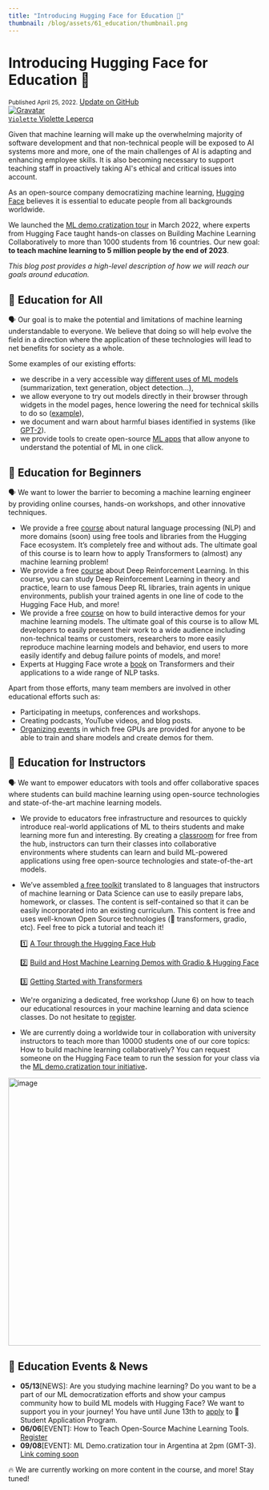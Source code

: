 ```yaml
---
title: "Introducing Hugging Face for Education 🤗"
thumbnail: /blog/assets/61_education/thumbnail.png
---
```


<h1>
    Introducing Hugging Face for Education 🤗
</h1>

<div class="blog-metadata">
    <small>Published April 25, 2022.</small>
    <a target="_blank" class="btn no-underline text-sm mb-5 font-sans" href="https://github.com/huggingface/blog/blob/main/ambassadors-program.md">
        Update on GitHub
    </a>
</div>

<div class="author-card">
    <a href="/Violette">
        <img class="avatar avatar-user" src="https://aeiljuispo.cloudimg.io/v7/https://s3.amazonaws.com/moonup/production/uploads/1638698875017-noauth.jpeg?w=200&h=200&f=face" title="Gravatar">
        <div class="bfc">
            <code>Violette</code>
            <span class="fullname">Violette Lepercq</span>
        </div>
    </a>
</div>

Given that machine learning will make up the overwhelming majority of software development and that non-technical people will be exposed to AI systems more and more, one of the main challenges of AI is adapting and enhancing employee skills. It is also becoming necessary to support teaching staff in proactively taking AI's ethical and critical issues into account. 

As an open-source company democratizing machine learning, [Hugging Face](https://huggingface.co/) believes it is essential to educate people from all backgrounds worldwide.

We launched the [ML demo.cratization tour](https://www.notion.so/ML-Demo-cratization-tour-with-66847a294abd4e9785e85663f5239652) in March 2022, where experts from Hugging Face taught hands-on classes on Building Machine Learning Collaboratively to more than 1000 students from 16 countries. Our new goal: **to teach machine learning to 5 million people by the end of 2023**.

*This blog post provides a high-level description of how we will reach our goals around education.*

## 🤗 **Education for All**

🗣️ Our goal is to make the potential and limitations of machine learning understandable to everyone. We believe that doing so will help evolve the field in a direction where the application of these technologies will lead to net benefits for society as a whole. 

Some examples of our existing efforts:
- we describe in a very accessible way [different uses of ML models](https://huggingface.co/tasks) (summarization, text generation, object detection…),
- we allow everyone to try out models directly in their browser through widgets in the model pages, hence lowering the need for technical skills to do so ([example](https://huggingface.co/cmarkea/distilcamembert-base-sentiment)),
- we document and warn about harmful biases identified in systems (like [GPT-2](https://huggingface.co/gpt2#limitations-and-bias)).
- we provide tools to create open-source [ML apps](https://huggingface.co/spaces) that allow anyone to understand the potential of ML in one click.

## 🤗 **Education for Beginners**

🗣️ We want to lower the barrier to becoming a machine learning engineer by providing online courses, hands-on workshops, and other innovative techniques.

- We provide a free [course](https://huggingface.co/course/chapter1/1) about natural language processing (NLP) and more domains (soon) using free tools and libraries from the Hugging Face ecosystem. It’s completely free and without ads. The ultimate goal of this course is to learn how to apply Transformers to (almost) any machine learning problem!
- We provide a free [course](https://github.com/huggingface/deep-rl-class) about Deep Reinforcement Learning. In this course, you can study Deep Reinforcement Learning in theory and practice, learn to use famous Deep RL libraries, train agents in unique environments, publish your trained agents in one line of code to the Hugging Face Hub, and more!
- We provide a free [course](https://huggingface.co/course/chapter9/1) on how to build interactive demos for your machine learning models. The ultimate goal of this course is to allow ML developers to easily present their work to a wide audience including non-technical teams or customers, researchers to more easily reproduce machine learning models and behavior, end users to more easily identify and debug failure points of models, and more!
- Experts at Hugging Face wrote a [book](https://transformersbook.com/) on Transformers and their applications to a wide range of NLP tasks.

Apart from those efforts, many team members are involved in other educational efforts such as:
- Participating in meetups, conferences and workshops.
- Creating podcasts, YouTube videos, and blog posts.
- [Organizing events](https://github.com/huggingface/community-events/tree/main/huggan) in which free GPUs are provided for anyone to be able to train and share models and create demos for them.

## 🤗 **Education for Instructors**

🗣️ We want to empower educators with tools and offer collaborative spaces where students can build machine learning using open-source technologies and state-of-the-art machine learning models.

- We provide to educators free infrastructure and resources to quickly introduce real-world applications of ML to theirs students and make learning more fun and interesting. By creating a [classroom](https://huggingface.co/classrooms) for free from the hub, instructors can turn their classes into collaborative environments where students can learn and build ML-powered applications using free open-source technologies and state-of-the-art models. 

- We’ve assembled [a free toolkit](https://github.com/huggingface/education-toolkit) translated to 8 languages that instructors of machine learning or Data Science can use to easily prepare labs, homework, or classes. The content is self-contained so that it can be easily incorporated into an existing curriculum. This content is free and uses well-known Open Source technologies (🤗 transformers, gradio, etc). Feel free to pick a tutorial and teach it!

    
    1️⃣ [A Tour through the Hugging Face Hub](https://github.com/huggingface/education-toolkit/blob/main/01_huggingface-hub-tour.md)
    
    2️⃣ [Build and Host Machine Learning Demos with Gradio & Hugging Face](https://colab.research.google.com/github/huggingface/education-toolkit/blob/main/02_ml-demos-with-gradio.ipynb)
    
    3️⃣ [Getting Started with Transformers](https://colab.research.google.com/github/huggingface/education-toolkit/blob/main/03_getting-started-with-transformers.ipynb)
    
- We're organizing a dedicated, free workshop (June 6) on how to teach our educational resources in your machine learning and data science classes. Do not hesitate to [register](https://www.eventbrite.com/e/how-to-teach-open-source-machine-learning-tools-tickets-310980931337).
- We are currently doing a worldwide tour in collaboration with university instructors to teach more than 10000 students one of our core topics: How to build machine learning collaboratively? You can request someone on the Hugging Face team to run the session for your class via the [ML demo.cratization tour initiative](https://www.notion.so/ML-Demo-cratization-tour-with-66847a294abd4e9785e85663f5239652)**.**

 <img width="535" alt="image" src="https://user-images.githubusercontent.com/95622912/164271167-58ec0115-dda1-4217-a308-9d4b2fbf86f5.png">

## 🤗 **Education Events & News**

- **05/13**[NEWS]: Are you studying machine learning? Do you want to be a part of our ML democratization efforts and show your campus community how to build ML models with Hugging Face? We want to support you in your journey! You have until June 13th to [apply](https://huggingface.co/blog/ambassadors) to 🤗 Student Application Program.
- **06/06**[EVENT]: How to Teach Open-Source Machine Learning Tools. [Register](https://www.eventbrite.com/e/how-to-teach-open-source-machine-learning-tools-tickets-310980931337)
- **09/08**[EVENT]: ML Demo.cratization tour in Argentina at 2pm (GMT-3). [Link coming soon]()

🔥 We are currently working on more content in the course, and more! Stay tuned!


